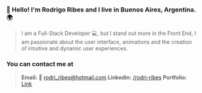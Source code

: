 ### 👋 Hello! I'm Rodrigo Ribes and I live in Buenos Aires, Argentina. 🌍

>I am a Full-Stack Developer 💻, but I stand out more in the Front End, I am passionate about the user interface, animations and the creation of intuitive and dynamic user experiences.

### You can contact me at
> **Email:** 📧 rodri_ribes@hotmail.com
> **Linkedin:** [/rodri-ribes](https://www.linkedin.com/in/rodrigo-ribes/)
> **Portfolio:** [Link](https://rodrigoribes.netlify.app/)  
